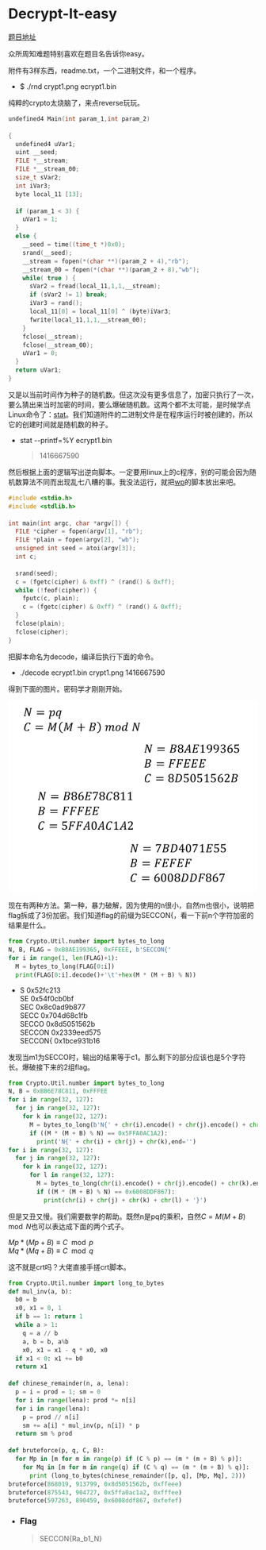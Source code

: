 # Decrypt-It-easy

[题目地址](https://adworld.xctf.org.cn/challenges/details?hash=024ad405-8138-4085-ada2-9b5974be3aaa_2)

众所周知难题特别喜欢在题目名告诉你easy。

附件有3样东西，readme.txt，一个二进制文件，和一个程序。

- $ ./rnd crypt1.png ecrypt1.bin

纯粹的crypto太烧脑了，来点reverse玩玩。

```c
undefined4 Main(int param_1,int param_2)

{
  undefined4 uVar1;
  uint __seed;
  FILE *__stream;
  FILE *__stream_00;
  size_t sVar2;
  int iVar3;
  byte local_11 [13];
  
  if (param_1 < 3) {
    uVar1 = 1;
  }
  else {
    __seed = time((time_t *)0x0);
    srand(__seed);
    __stream = fopen(*(char **)(param_2 + 4),"rb");
    __stream_00 = fopen(*(char **)(param_2 + 8),"wb");
    while( true ) {
      sVar2 = fread(local_11,1,1,__stream);
      if (sVar2 != 1) break;
      iVar3 = rand();
      local_11[0] = local_11[0] ^ (byte)iVar3;
      fwrite(local_11,1,1,__stream_00);
    }
    fclose(__stream);
    fclose(__stream_00);
    uVar1 = 0;
  }
  return uVar1;
}
```

又是以当前时间作为种子的随机数。但这次没有更多信息了，加密只执行了一次，要么猜出来当时加密的时间，要么爆破随机数。这两个都不太可能，是时候学点Linux命令了：[stat](https://blog.csdn.net/K346K346/article/details/83832834)。我们知道附件的二进制文件是在程序运行时被创建的，所以它的创建时间就是随机数的种子。

- stat --printf=%Y  ecrypt1.bin
  > 1416667590

然后根据上面的逻辑写出逆向脚本。一定要用linux上的c程序，别的可能会因为随机数算法不同而出现乱七八糟的事。我没法运行，就把[wp](https://blogs.univ-poitiers.fr/e-laize/2014/12/08/seccon-2014-quals-crypto-decrypt-it/)的脚本放出来吧。

```c
#include <stdio.h>
#include <stdlib.h>
 
int main(int argc, char *argv[]) {
  FILE *cipher = fopen(argv[1], "rb");
  FILE *plain = fopen(argv[2], "wb");
  unsigned int seed = atoi(argv[3]);
  int c;
 
  srand(seed);
  c = (fgetc(cipher) & 0xff) ^ (rand() & 0xff);
  while (!feof(cipher)) {
    fputc(c, plain);
    c = (fgetc(cipher) & 0xff) ^ (rand() & 0xff);
  }
  fclose(plain);
  fclose(cipher);
}
```

把脚本命名为decode，编译后执行下面的命令。

- ./decode ecrypt1.bin crypt1.png 1416667590

得到下面的图片。密码学才刚刚开始。

![result](../../images/xcrypt1.png.pagespeed.ic.4LAVdTHOBG.webp)

现在有两种方法。第一种，暴力破解，因为使用的n很小，自然m也很小，说明把flag拆成了3份加密。我们知道flag的前缀为SECCON{，看一下前n个字符加密的结果是什么。

```python
from Crypto.Util.number import bytes_to_long
N, B, FLAG = 0xB8AE199365, 0xFFEEE, b'SECCON{'
for i in range(1, len(FLAG)+1):
  M = bytes_to_long(FLAG[0:i])
  print(FLAG[0:i].decode()+'\t'+hex(M * (M + B) % N))
```

- S       0x52fc213
<br>SE      0x54f0cb0bf
<Br>SEC     0x8c0ad9b877
<Br>SECC    0x704d68c1fb
<br>SECCO   0x8d5051562b
<Br>SECCON  0x2339eed575
<br>SECCON{ 0x1bce931b16

发现当m1为SECCO时，输出的结果等于c1。那么剩下的部分应该也是5个字符长。爆破接下来的2组flag。

```python
from Crypto.Util.number import bytes_to_long
N, B = 0xB86E78C811, 0xFFFEE
for i in range(32, 127):
  for j in range(32, 127):
    for k in range(32, 127):
      M = bytes_to_long(b'N{' + chr(i).encode() + chr(j).encode() + chr(k).encode())
      if ((M * (M + B) % N) == 0x5FFA0AC1A2):
        print('N{' + chr(i) + chr(j) + chr(k),end='')
for i in range(32, 127):
  for j in range(32, 127):
    for k in range(32, 127):
      for l in range(32, 127):
        M = bytes_to_long(chr(i).encode() + chr(j).encode() + chr(k).encode()+chr(l).encode()+b'}')
        if ((M * (M + B) % N) == 0x6008DDF867):
          print(chr(i) + chr(j) + chr(k) + chr(l) + '}')
```

但是又丑又慢。我们需要数学的帮助。既然n是pq的乘积，自然$C = M(M + B) \mod N$也可以表达成下面的两个式子。

$Mp * (Mp + B) ≡ C \mod p$<br>$Mq * (Mq + B) ≡ C \mod q$

这不就是crt吗？大佬直接手搓crt脚本。

```python
from Crypto.Util.number import long_to_bytes
def mul_inv(a, b):
  b0 = b
  x0, x1 = 0, 1
  if b == 1: return 1
  while a > 1:
    q = a // b
    a, b = b, a%b
    x0, x1 = x1 - q * x0, x0
  if x1 < 0: x1 += b0
  return x1
 
def chinese_remainder(n, a, lena):
  p = i = prod = 1; sm = 0
  for i in range(lena): prod *= n[i]
  for i in range(lena):
    p = prod // n[i]
    sm += a[i] * mul_inv(p, n[i]) * p
  return sm % prod
 
def bruteforce(p, q, C, B):
  for Mp in [m for m in range(p) if (C % p) == (m * (m + B) % p)]:
    for Mq in [m for m in range(q) if (C % q) == (m * (m + B) % q)]:
      print (long_to_bytes(chinese_remainder([p, q], [Mp, Mq], 2)))
bruteforce(868019, 913799, 0x8d5051562b, 0xffeee)
bruteforce(875543, 904727, 0x5ffa0ac1a2, 0xfffee)
bruteforce(597263, 890459, 0x6008ddf867, 0xfefef)
```

- ### Flag
  > SECCON{Ra_b1_N}